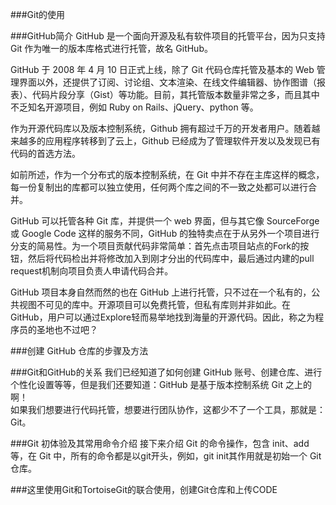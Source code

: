 ###Git的使用



###GitHub简介
GitHub 是一个面向开源及私有软件项目的托管平台，因为只支持 Git 作为唯一的版本库格式进行托管，故名 GitHub。

GitHub 于 2008 年 4 月 10 日正式上线，除了 Git 代码仓库托管及基本的 Web 管理界面以外，还提供了订阅、讨论组、文本渲染、在线文件编辑器、协作图谱（报表）、代码片段分享（Gist）等功能。目前，其托管版本数量非常之多，而且其中不乏知名开源项目，例如 Ruby on Rails、jQuery、python 等。

作为开源代码库以及版本控制系统，Github 拥有超过千万的开发者用户。随着越来越多的应用程序转移到了云上，Github 已经成为了管理软件开发以及发现已有代码的首选方法。

如前所述，作为一个分布式的版本控制系统，在 Git 中并不存在主库这样的概念，每一份复制出的库都可以独立使用，任何两个库之间的不一致之处都可以进行合并。

GitHub 可以托管各种 Git 库，并提供一个 web 界面，但与其它像 SourceForge 或 Google Code 这样的服务不同，GitHub 的独特卖点在于从另外一个项目进行分支的简易性。为一个项目贡献代码非常简单：首先点击项目站点的Fork的按钮，然后将代码检出并将修改加入到刚才分出的代码库中，最后通过内建的pull request机制向项目负责人申请代码合并。

GitHub 项目本身自然而然的也在 GitHub 上进行托管，只不过在一个私有的，公共视图不可见的库中。开源项目可以免费托管，但私有库则并非如此。在 GitHub，用户可以通过Explore轻而易举地找到海量的开源代码。因此，称之为程序员的圣地也不过吧？

###创建 GitHub 仓库的步骤及方法


###Git和GitHub的关系
我们已经知道了如何创建 GitHub 账号、创建仓库、进行个性化设置等等，但是我们还要知道：GitHub 是基于版本控制系统 Git 之上的啊！  
如果我们想要进行代码托管，想要进行团队协作，这都少不了一个工具，那就是：Git。  

###Git 初体验及其常用命令介绍
接下来介绍 Git 的命令操作，包含 init、add 等，在 Git 中，所有的命令都是以git开头，例如，git init其作用就是初始一个 Git 仓库。


###这里使用Git和TortoiseGit的联合使用，创建Git仓库和上传CODE